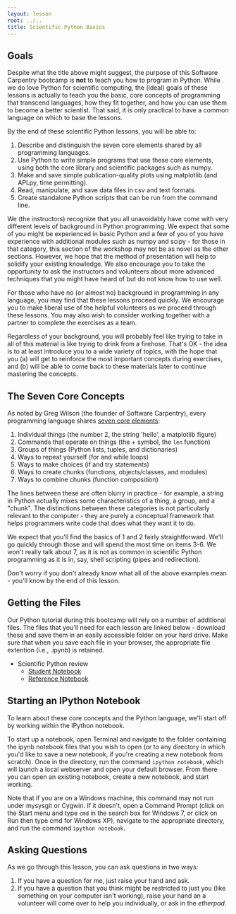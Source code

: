 ```yaml
---
layout: lesson
root: ../..
title: Scientific Python Basics
---
```


Goals
-----

Despite what the title above might suggest, the purpose of this Software
Carpentry bootcamp is __not__ to teach you how to program in Python. While we
do love Python for scientific computing, the (ideal) goals of these lessons is
actually to teach you the basic, core concepts of programming that transcend
languages, how they fit together, and how you can use them to become a better
scientist.  That said, it is only practical to have a common language on which
to base the lessons.

By the end of these scientific Python lessons, you will be able to:

1.	Describe and distinguish the seven core elements shared by all programming 
	languages.
2.	Use Python to write simple programs that use these core elements, using 
	both the core library and scientific packages such as numpy.
3.	Make and save simple publication-quality plots using matplotlib (and APLpy,
    time permitting).
4.	Read, manipulate, and save data files in csv and text formats.
5.	Create standalone Python scripts that can be run from the command line.

We (the instructors) recognize that you all unavoidably have come with very
different levels of background in Python programming. We expect that some of
you might be experienced in basic Python and a few of you of you have
experience with additional modules such as numpy and scipy - for those in that
category, this section of the workshop may not be as novel as the other
sections. However, we hope that the method of presentation will help to
solidify your existing knowledge. We also encourage you to take the opportunity
to ask the instructors and volunteers about more advanced techniques that you
might have heard of but do not know how to use well.

For those who have no (or almost no) background in programming in any language,
you may find that these lessons proceed quickly. We encourage you to make
liberal use of the helpful volunteers as we proceed through these lessons. You
may also wish to consider working together with a partner to complete the
exercises as a team.

Regardless of your background, you will probably feel like trying to take in
all of this material is like trying to drink from a firehose. That's OK - the
idea is to at least introduce you to a wide variety of topics, with the hope
that you (a) will get to reinforce the most important concepts during
exercises, and (b) will be able to come back to these materials later to
continue mastering the concepts.

The Seven Core Concepts
-----------------------

As noted by Greg Wilson (the founder of Software Carpentry), every programming 
language shares [seven core elements][1]:

1.	Individual things (the number 2, the string 'hello', a matplotlib figure)
2.	Commands that operate on things (the + symbol, the `len` function)
3.	Groups of things (Python lists, tuples, and dictionaries)
4.	Ways to repeat yourself (for and while loops)
5.	Ways to make choices (if and try statements)
6.	Ways to create chunks (functions, objects/classes, and modules)
7.	Ways to combine chunks (function composition)

The lines between these are often blurry in practice - for example, a string in
Python actually mixes some characteristics of a thing, a group, and a "chunk".
The distinctions between these categories is not particularly relevant to the
computer - they are purely a conceptual framework that helps programmers write
code that does what they want it to do.

We expect that you'll find the basics of 1 and 2 fairly straightforward. We'll
go quickly through those and will spend the most time on items 3-6. We won't
really talk about 7, as it is not as common in scientific Python programming as
it is in, say, shell scripting (pipes and redirection).

Don't worry if you don't already know what all of the above examples mean - 
you'll know by the end of this lesson.

Getting the Files
-----------------

Our Python tutorial during this bootcamp will rely on a number of additional 
files. The files that you'll need for each lesson are linked below - download 
these and save them in an easily accessible folder on your hard drive. Make 
sure that when you save each file in your browser, the appropriate file 
extention (i.e., .ipynb) is retained.

*   Scientific Python review
    - [Student Notebook](python.ipynb)
    - [Reference Notebook](python-full.ipynb)
   

Starting an IPython Notebook
----------------------------

To learn about these core concepts and the Python language, we'll start off by
working within the IPython notebook.

To start up a notebook, open Terminal and navigate to the folder containing the
ipynb notebook files that you wish to open (or to any directory in which you'd
like to save a new notebook, if you're creating a new notebook from scratch).
Once in the directory, run the command `ipython notebook`, which will launch a
local webserver and open your default browser. From there you can open an
existing notebook, create a new notebook, and start working.

Note that if you are on a Windows machine, this command may not run under
mysysgit or Cygwin. If it doesn't, open a Command Prompt (click on the Start
menu and type `cmd` in the search box for Windows 7, or click on Run then type
cmd for Windows XP), navigate to the appropriate directory, and run the command
`ipython notebook`.

Asking Questions
----------------

As we go through this lesson, you can ask questions in two ways:

1.	If you have a question for me, just raise your hand and ask.
2.	If you have a question that you think might be restricted to just you (like 
	something on your computer isn't working), raise your hand an a volunteer 
	will come over to help you individually, or ask in the *etherpad*.


[1]: 
http://software-carpentry.org/2012/08/applying-pedagogical-principles-in-this-course.html
